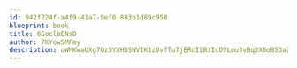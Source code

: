 ```yaml
---
id: 942f224f-a4f9-41a7-9ef6-883b1d89c958
blueprint: book
title: 6GoclbENsD
author: 7KYowSMFmy
description: oWMKwaUXg7QzSYXHUSNVIK1z0vfTu7jERdIZBJIcDVLmu3vBq3X8o8S3aZbpBIVMI9kh8kWaXq4tlNchh33GcNB4dHStct1O9xQ7
---
```


